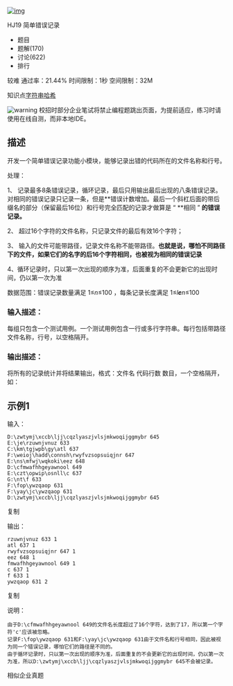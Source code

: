 [![img](https://images.nowcoder.com/images/20190529/2127843_1559099737122_3F88BB7B076585513CF6EE012F9B3096?x-oss-process=image/resize,m_mfit,h_200,w_200)](https://www.nowcoder.com/profile/2127843)

HJ19 简单错误记录







- 题目
- 题解(170)
- 讨论(622)
- 排行

较难 通过率：21.44% 时间限制：1秒 空间限制：32M

知识点[字符串](https://www.nowcoder.com/exam/oj/ta?tpId=37?tag=579)[哈希](https://www.nowcoder.com/exam/oj/ta?tpId=37?tag=585)

![warning](https://static.nowcoder.com/fe/file/images/web/ta/warning.png) 校招时部分企业笔试将禁止编程题跳出页面，为提前适应，练习时请使用在线自测，而非本地IDE。

## 描述

开发一个简单错误记录功能小模块，能够记录出错的代码所在的文件名称和行号。



处理：



1、 记录最多8条错误记录，循环记录，最后只用输出最后出现的八条错误记录。对相同的错误记录只记录一条，但是**错误计数增加。最后一个斜杠后面的带后缀名的部分（保留最后16位）和行号完全匹配的记录才做算是 “ **相同 ” **的错误记录。**

2、 超过16个字符的文件名称，只记录文件的最后有效16个字符；

3、 输入的文件可能带路径，记录文件名称不能带路径。**也就是说，哪怕不同路径下的文件，如果它们的名字的后16个字符相同，也被视为相同的错误记录**

4、循环记录时，只以第一次出现的顺序为准，后面重复的不会更新它的出现时间，仍以第一次为准

数据范围：错误记录数量满足 1≤*n*≤100 ，每条记录长度满足 1≤*l**e**n*≤100 

### 输入描述：

每组只包含一个测试用例。一个测试用例包含一行或多行字符串。每行包括带路径文件名称，行号，以空格隔开。

### 输出描述：

将所有的记录统计并将结果输出，格式：文件名 代码行数 数目，一个空格隔开，如：

## 示例1

输入：

```
D:\zwtymj\xccb\ljj\cqzlyaszjvlsjmkwoqijggmybr 645
E:\je\rzuwnjvnuz 633
C:\km\tgjwpb\gy\atl 637
F:\weioj\hadd\connsh\rwyfvzsopsuiqjnr 647
E:\ns\mfwj\wqkoki\eez 648
D:\cfmwafhhgeyawnool 649
E:\czt\opwip\osnll\c 637
G:\nt\f 633
F:\fop\ywzqaop 631
F:\yay\jc\ywzqaop 631
D:\zwtymj\xccb\ljj\cqzlyaszjvlsjmkwoqijggmybr 645
```

复制

输出：

```
rzuwnjvnuz 633 1
atl 637 1
rwyfvzsopsuiqjnr 647 1
eez 648 1
fmwafhhgeyawnool 649 1
c 637 1
f 633 1
ywzqaop 631 2
```

复制

说明：

```
由于D:\cfmwafhhgeyawnool 649的文件名长度超过了16个字符，达到了17，所以第一个字符'c'应该被忽略。
记录F:\fop\ywzqaop 631和F:\yay\jc\ywzqaop 631由于文件名和行号相同，因此被视为同一个错误记录，哪怕它们的路径是不同的。
由于循环记录时，只以第一次出现的顺序为准，后面重复的不会更新它的出现时间，仍以第一次为准，所以D:\zwtymj\xccb\ljj\cqzlyaszjvlsjmkwoqijggmybr 645不会被记录。  
```

相似企业真题